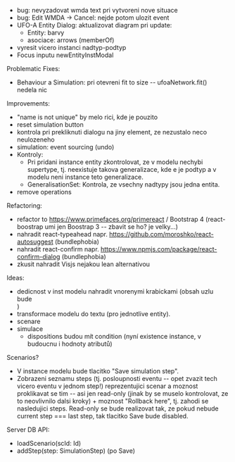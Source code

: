 - bug: nevyzadovat wmda text pri vytvoreni nove situace
- bug: Edit WMDA -> Cancel: nejde potom ulozit event
- UFO-A Entity Dialog: aktualizovat diagram pri update:
  - Entity: barvy
  - asociace: arrows (memberOf)
- vyresit vicero instanci nadtyp-podtyp
- Focus inputu newEntityInstModal

Problematic Fixes:
- Behaviour a Simulation: pri otevreni fit to size -- ufoaNetwork.fit() nedela nic

Improvements:
- "name is not unique" by melo rici, kde je pouzito
- reset simulation button
- kontrola pri prekliknuti dialogu na jiny element, ze nezustalo neco neulozeneho
- simulation: event sourcing (undo)
- Kontroly:
  - Pri pridani instance entity zkontrolovat, ze v modelu nechybi supertype, tj. neexistuje takova generalizace, kde e je podtyp a v modelu neni instance teto generalizace.
  - GeneralisationSet: Kontrola, ze vsechny nadtypy jsou jedna entita.
- remove operations


Refactoring:
- refactor to https://www.primefaces.org/primereact / Bootstrap 4 (react-boostrap umi jen Boostrap 3 -- zbavit se ho? je velky...)
- nahradit react-typeahead napr. https://github.com/moroshko/react-autosuggest (bundlephobia)
- nahradit react-confirm napr. https://www.npmjs.com/package/react-confirm-dialog (bundlephobia)
- zkusit nahradit Visjs nejakou lean alternativou

Ideas:
- dedicnost v inst modelu nahradit vnorenymi krabickami (obsah uzlu bude <div>)
- transformace modelu do textu (pro jednotlive entity).
- scenare
- simulace
  - dispositions budou mít condition (nyní existence instance, v budoucnu i hodnoty atributů)

Scenarios?
- V instance modelu bude tlacitko "Save simulation step".
- Zobrazeni seznamu steps (tj. posloupnosti eventu -- opet zvazit tech vicero eventu v jednom step!) reprezentujici scenar a moznost proklikavat se tim -- asi jen read-only (jinak by se muselo kontrolovat, ze to neovlivnilo dalsi kroky) + moznost "Rollback here", tj. zahodi se nasledujici steps. Read-only se bude realizovat tak, ze pokud nebude current step === last step, tak tlacitko Save bude disabled.

Server DB API:
  - loadScenario(scId: Id)
  - addStep(step: SimulationStep) (po Save)

